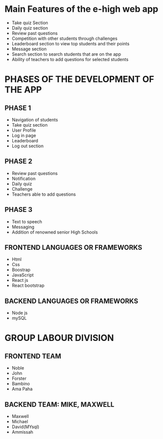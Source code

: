 # Main Features of the e-high web app

* Take quiz Section
* Daily quiz section
* Review past questions
* Competition with other students through challenges
* Leaderboard section to view top students and their points
* Message section
* Search section to search students that are on the app
* Ability of teachers to add questions for selected students

# PHASES OF THE DEVELOPMENT OF THE APP

## PHASE 1

* Navigation of students
* Take quiz section
* User Profile
* Log in page
* Leaderboard
* Log out section

## PHASE 2

* Review past questions
* Notification
* Daily quiz
* Challenge
* Teachers able to add questions

## PHASE 3

* Text to speech
* Messaging
* Addition of renowned senior High Schools

## FRONTEND LANGUAGES OR FRAMEWORKS

* Html
* Css
* Boostrap
* JavaScript
* React js
* React bootstrap

## BACKEND LANGUAGES OR FRAMEWORKS

* Node js
* mySQL

# GROUP LABOUR DIVISION

## FRONTEND TEAM

* Noble
* John
* Forster
* Bambino
* Ama Paha

## BACKEND TEAM: MIKE, MAXWELL

* Maxwell
* Michael
* David(MYsql)
* Ammissah

